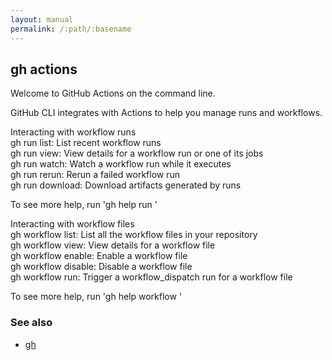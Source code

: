 ```yaml
---
layout: manual
permalink: /:path/:basename
---
```


## gh actions

Welcome to GitHub Actions on the command line.

GitHub CLI integrates with Actions to help you manage runs and workflows.

Interacting with workflow runs  
gh run list:      List recent workflow runs  
gh run view:      View details for a workflow run or one of its jobs  
gh run watch:     Watch a workflow run while it executes  
gh run rerun:     Rerun a failed workflow run  
gh run download:  Download artifacts generated by runs

To see more help, run 'gh help run <subcommand>'

Interacting with workflow files  
gh workflow list:     List all the workflow files in your repository  
gh workflow view:     View details for a workflow file  
gh workflow enable:   Enable a workflow file  
gh workflow disable:  Disable a workflow file  
gh workflow run:      Trigger a workflow_dispatch run for a workflow file

To see more help, run 'gh help workflow <subcommand>'


### See also

* [gh](./gh)
